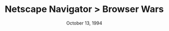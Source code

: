---
title: "Netscape Navigator > Browser Wars"
players:
    -  Marc Andreessen
    -  MIT


images:
    - WebComponents\history\assets\netscape.png
    - WebComponents\history\assets\browser_wars.bmp
    

date:   October 13, 1994
---